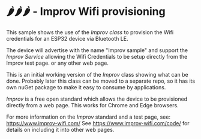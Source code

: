 # 🌶️🌶️🌶️ - Improv Wifi provisioning

This sample shows the use of the *Improv class* to provision the Wifi credentials for an ESP32 device via Bluetooth LE. 

The device will advertise with the name "Improv sample" and support the *Improv Service* allowing the Wifi Credentials to be setup directly from the Improv test page.
or any other web page.

This is an initial working version of the *Improv* class showing what can be done. 
Probably later this class can be moved to a separate repo, so it has its own nuGet package to make it easy to consume by applications.

*Improv* is a free open standard which allows the device to be provisioned directly from a web page.
This works for Chrome and Edge browsers.

For more information on the *Improv* standard and a test page, see: <https://www.improv-wifi.com/>
See <https://www.improv-wifi.com/code/> for details on including it into other web pages.


